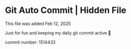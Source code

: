 # Git Auto Commit | Hidden File

This file was added Feb 12, 2025

Just for fun and keeping my daily git commit active 🤪

commit number: 1514433
